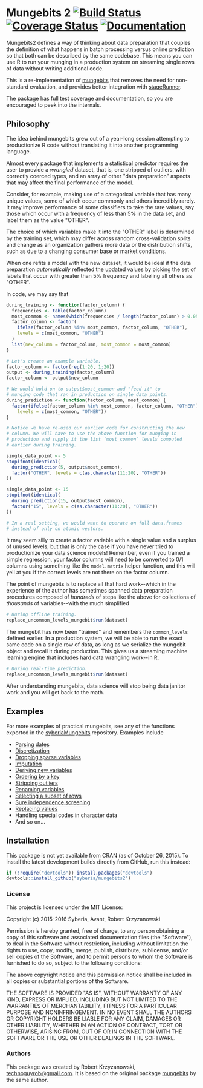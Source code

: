 Mungebits 2 [![Build Status](https://travis-ci.org/syberia/mungebits2.svg?branch=master)](https://travis-ci.org/syberia/mungebits2) [![Coverage Status](https://coveralls.io/repos/syberia/mungebits2/badge.svg?branch=master&service=github)](https://coveralls.io/r/syberia/mungebits2) [![Documentation](https://img.shields.io/badge/rocco--docs-%E2%9C%93-blue.svg)](http://syberia.github.io/mungebits2/)
===========

Mungebits2 defines a way of thinking about data preparation that couples the definition
of what happens in batch processing versus online prediction so that
both can be described by the same codebase. This means you can use R
to run your munging in a production system on streaming single rows of data
without writing additional code.

This is a re-implementation of [mungebits](https://github.com/robertzk/mungebits)
that removes the need for non-standard evaluation, and provides better integration with
[stageRunner](https://github.com/syberia/stagerunner).

The package has full test coverage and documentation, so you are
encouraged to peek into the internals.

## Philosophy

The idea behind mungebits grew out of a year-long session 
attempting to productionize R code without translating it into
another programming language.

Almost every package that implements a statistical predictor
requires the user to provide a *wrangled* dataset, that is, one
stripped of outliers, with correctly coerced types, and an array
of other "data preparation" aspects that may affect the final
performance of the model.

Consider, for example, making use of a categorical variable that
has many unique values, some of which occur commonly and others
incredibly rarely. It may improve performance of some classifiers
to take the rare values, say those which occur with a frequency
of less than 5% in the data set, and label them as the value 
"OTHER".

The choice of which variables make it into the "OTHER"
label is determined by the training set, which may differ across
random cross-validation splits and change as an organization 
gathers more data or the distribution shifts, such as due to
a changing consumer base or market conditions.

When one refits a model with the new dataset, it would be ideal if
the data preparation *automatically* reflected the updated values
by picking the set of labels that occur with greater than 5%
frequency and labeling all others as "OTHER".

In code, we may say that

```r
during_training <- function(factor_column) {
  frequencies <- table(factor_column)
  most_common <- names(which(frequencies / length(factor_column) > 0.05))
  factor_column <- factor(
    ifelse(factor_column %in% most_common, factor_column, "OTHER"),
    levels = c(most_common, "OTHER")
  )
  list(new_column = factor_column, most_common = most_common)
}

# Let's create an example variable.
factor_column <- factor(rep(1:20, 1:20))
output <- during_training(factor_column)
factor_column <- output$new_column

# We would hold on to output$most_common and "feed it" to
# munging code that ran in production on single data points.
during_prediction <- function(factor_column, most_common) {
  factor(ifelse(factor_column %in% most_common, factor_column, "OTHER"),
    levels = c(most_common, "OTHER"))
}

# Notice we have re-used our earlier code for constructing the new
# column. We will have to use the above function for munging in
# production and supply it the list `most_common` levels computed
# earlier during training.

single_data_point <- 5
stopifnot(identical(
  during_prediction(5, output$most_common),
  factor("OTHER", levels = c(as.character(11:20), "OTHER"))
))

single_data_point <- 15
stopifnot(identical(
  during_prediction(15, output$most_common),
  factor("15", levels = c(as.character(11:20), "OTHER"))
))

# In a real setting, we would want to operate on full data.frames
# instead of only on atomic vectors.
```

It may seem silly to create a factor variable with a single value
and a surplus of unused levels, but that is only the case if you
have never tried to productionize your data science models! Remember,
even if you trained a simple regression, your factor columns will need
to be converted to 0/1 columns using something like the `model.matrix`
helper function, and this will yell at you if the correct levels are not
there on the factor column.

The point of mungebits is to replace all that hard work--which in the
experience of the author has sometimes spanned data preparation procedures
composed of *hundreds* of steps like the above for collections of
*thousands* of variables--with the much simplified

```r
# During offline training.
replace_uncommon_levels_mungebit$run(dataset)
```

The mungebit has now been "trained" and remembers the `common_levels`
defined earlier. In a production system, we will be able to run the
exact same code on a single row of data, as long as we serialize
the mungebit object and recall it during production. This gives us
a streaming machine learning engine that includes hard data
wrangling work--in R.

```r
# During real-time prediction.
replace_uncommon_levels_mungebit$run(dataset)
```

After understanding mungebits, data science will stop being data
janitor work and you will get back to the math.

## Examples

For more examples of practical mungebits, see any of the functions
exported in the [syberiaMungebits](https://github.com/robertzk/syberiaMungebits)
repository. Examples include

 * [Parsing dates](https://github.com/robertzk/syberiaMungebits/blob/master/R/date_parser.r)
 * [Discretization](https://github.com/robertzk/syberiaMungebits/blob/master/R/discretizer.r)
 * [Dropping sparse variables](https://github.com/robertzk/syberiaMungebits/blob/master/R/drop_percent_missing.r)
 * [Imputation](https://github.com/robertzk/syberiaMungebits/blob/master/R/imputer.r)
 * [Deriving new variables](https://github.com/robertzk/syberiaMungebits/blob/master/R/new_variable.R)
 * [Ordering by a key](https://github.com/robertzk/syberiaMungebits/blob/master/R/orderer.r)
 * [Stripping outliers](https://github.com/robertzk/syberiaMungebits/blob/master/R/remove_outliers.r)
 * [Renaming variables](https://github.com/robertzk/syberiaMungebits/blob/master/R/renamer.r)
 * [Selecting a subset of rows](https://github.com/robertzk/syberiaMungebits/blob/master/R/select_rows.r)
 * [Sure independence screening](https://github.com/robertzk/syberiaMungebits/blob/master/R/sure_independence_screen.r)
 * [Replacing values](https://github.com/robertzk/syberiaMungebits/blob/master/R/value_replacer.r)
 * Handling special codes in character data
 * And so on...

## Installation

This package is not yet available from CRAN (as of October 26, 2015).
To install the latest development builds directly from GitHub, run this instead:

```R
if (!require("devtools")) install.packages("devtools")
devtools::install_github("syberia/mungebits2")
```

### License

This project is licensed under the MIT License:

Copyright (c) 2015-2016 Syberia, Avant, Robert Krzyzanowski

Permission is hereby granted, free of charge, to any person obtaining
a copy of this software and associated documentation files (the
"Software"), to deal in the Software without restriction, including
without limitation the rights to use, copy, modify, merge, publish,
distribute, sublicense, and/or sell copies of the Software, and to
permit persons to whom the Software is furnished to do so, subject to
the following conditions:

The above copyright notice and this permission notice shall be included
in all copies or substantial portions of the Software.

THE SOFTWARE IS PROVIDED "AS IS", WITHOUT WARRANTY OF ANY KIND,
EXPRESS OR IMPLIED, INCLUDING BUT NOT LIMITED TO THE WARRANTIES OF
MERCHANTABILITY, FITNESS FOR A PARTICULAR PURPOSE AND NONINFRINGEMENT.
IN NO EVENT SHALL THE AUTHORS OR COPYRIGHT HOLDERS BE LIABLE FOR ANY
CLAIM, DAMAGES OR OTHER LIABILITY, WHETHER IN AN ACTION OF CONTRACT,
TORT OR OTHERWISE, ARISING FROM, OUT OF OR IN CONNECTION WITH THE
SOFTWARE OR THE USE OR OTHER DEALINGS IN THE SOFTWARE.

### Authors

This package was created by Robert Krzyzanowski, technoguyrob@gmail.com.
It is based on the original package [mungebits](https://github.com/robertzk/mungebits)
by the same author. 

